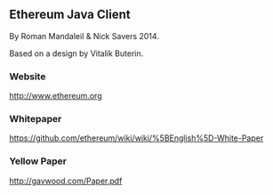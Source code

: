 ## Ethereum Java Client

By Roman Mandaleil & Nick Savers 2014.

Based on a design by Vitalik Buterin.

### Website

http://www.ethereum.org

### Whitepaper

https://github.com/ethereum/wiki/wiki/%5BEnglish%5D-White-Paper

### Yellow Paper

http://gavwood.com/Paper.pdf